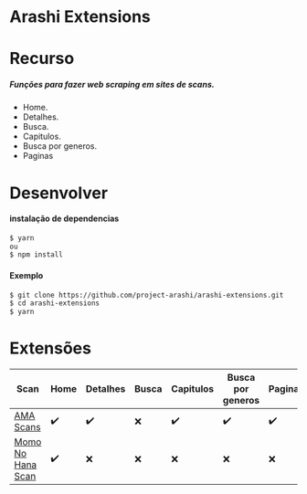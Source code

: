 # Arashi Extensions

# Recurso
##### Funções para fazer web scraping em sites de scans.
- Home.
- Detalhes.
- Busca.
- Capitulos.
- Busca por generos.
- Paginas
# Desenvolver
#### instalação de dependencias
```bash
$ yarn
ou
$ npm install
```

#### Exemplo

```bash
$ git clone https://github.com/project-arashi/arashi-extensions.git
$ cd arashi-extensions
$ yarn 
```

# Extensões
| Scan | Home | Detalhes | Busca | Capitulos | Busca por generos | Paginas | 
| ---- | ---- | -------- | ----- | --------- | ----------------- | ------- |
| [AMA Scans](https://amascan.com/) | ✔️ | ✔️ ️| ❌ | ✔️ | ✔️ |  ✔️
| [Momo No Hana Scan](https://www.momonohanascan.com/) | ✔️ | ❌ ️| ❌ | ❌ | ❌ |  ❌